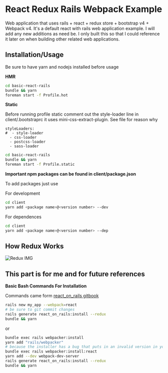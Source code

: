 # React Redux Rails Webpack Example

Web application that uses rails + react + redux store + bootstrap v4 + Webpack v4. It's a default react with rails web application example. I will add any new additions as need be. I only built this so that I could reference it later on when building other related web applications.

## Installation/Usage
Be sure to have yarn and nodejs installed before usage

**HMR**
```bash
cd basic-react-rails
bundle && yarn
foreman start -f Profile.hot
```

**Static**

Before running profile static comment out the style-loader line in client/.bootstraprc it uses mini-css-extract-plugin. See file for reason why

```
styleLoaders:
#  - style-loader
  - css-loader
  - postcss-loader
  - sass-loader
```

```bash
cd basic-react-rails
bundle && yarn
foreman start -f Profile.static
```

**Important npm packages can be found in client/package.json**

To add packages just use

For development
```bash
cd client
yarn add <package name>@<version number> --dev
```
For dependences
```bash
cd client
yarn add <package name>@<version number> --dep
```

## How Redux Works

![Redux IMG](https://1npo9l3lml0zvr6w62acc3t1-wpengine.netdna-ssl.com/wp-content/uploads/2017/05/redux-cycle.jpg)

## This part is for me and for future references
**Basic Bash Commands For Installation**

Commands came form [react_on_rails gitbook](https://shakacode.gitbooks.io/react-on-rails/content/docs/tutorial.html)

```bash
rails new my_app --webpack=react
# be sure to git commit changes
rails generate react_on_rails:install --redux
bundle && yarn
```

or

```bash
bundle exec rails webpacker:install
yarn add "rails/webpacker"
# because the installer has a bug that puts in an invalid version in your package.json.
bundle exec rails webpacker:install:react
yarn add --dev webpack-dev-server
rails generate react_on_rails:install --redux
bundle && yarn
```
